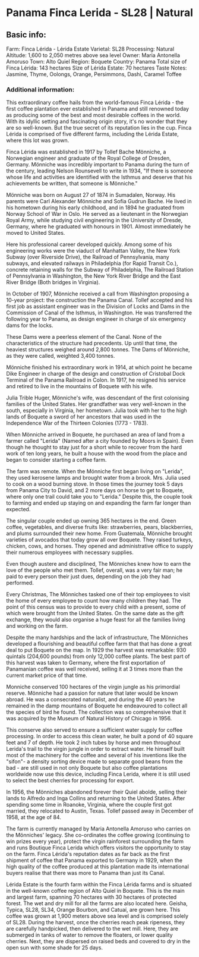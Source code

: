 # Panama Finca Lerida - SL28 | Natural

## Basic info:

Farm: Finca Lérida - Lérida Estate
Varietal: SL28
Processing: Natural
Altitude: 1,600 to 2,050 metres above sea level
Owner: Maria Antonella Amoruso
Town: Alto Quiel
Region: Boquete
Country: Panama
Total size of Finca Lérida: 143 hectares
Size of Lérida Estate: 70 hectares
Taste Notes: Jasmine, Thyme, Oolongs, Orange, Persimmons, Dashi, Caramel Toffee

### Additional information:

This extraordinary coffee hails from the world-famous Finca Lérida - the first coffee plantation ever established in Panama and still renowned today as producing some of the best and most desirable coffees in the world. With its idyllic setting and fascinating origin story, it's no wonder that they are so well-known. But the true secret of its reputation lies in the cup. Finca Lérida is comprised of five different farms, including the Lérida Estate, where this lot was grown.

Finca Lérida was established in 1917 by Tollef Bache Mönniche, a Norwegian engineer and graduate of the Royal College of Dresden, Germany. Mönniche was incredibly important to Panama during the turn of the century, leading Nelson Rounsevell to write in 1934, "If there is someone whose life and activities are identified with the Isthmus and deserve that his achievements be written, that someone is Mönniche."

Mönniche was born on August 27 of 1874 in Sumadalen, Norway. His parents were Carl Alexander Mönniche and Sofia Gudrun Bache. He lived in his hometown during his early childhood, and in 1894 he graduated from Norway School of War in Oslo. He served as a lieutenant in the Norwegian Royal Army, while studying civil engineering in the University of Dresde, Germany, where he graduated with honours in
1901. Almost immediately he moved to United States.

Here his professional career developed quickly. Among some of his engineering works were the viaduct of Manhattan Valley, the New York Subway (over Riverside Drive), the Railroad of Pennsylvania, many subways, and elevated railways in Philadelphia (for Rapid Transit Co.), concrete retaining walls for the Subway of Philadelphia, The Railroad Station of Pennsylvania in Washington, the New York River Bridge and the East River Bridge (Both bridges in Virginia).

In October of 1907, Mönniche received a call from Washington proposing a 10-year project: the construction the Panama Canal. Tollef accepted and his first job as assistant engineer was in the Division of Locks and Dams in the Commission of Canal of the Isthmus, in Washington. He was transferred the following year to Panama, as design engineer in charge of six emergency dams for the locks.

These Dams were a peerless element of the Canal. None of the characteristics of the structure had precedents. Up until that time, the heaviest structures weighed around 2,800 tonnes. The Dams of Mönniche, as they were called, weighted 3,400 tonnes.

Mönniche finished his extraordinary work in 1914, at which point he became Dike Engineer in charge of the design and construction of Cristobal Dock Terminal of the Panama Railroad in Colon. In 1917, he resigned his service and retired to live in the mountains of Boquete with his wife.

Julia Trible Huger, Mönniche's wife, was descendant of the first colonising families of the United States. Her grandfather was very well-known in the south, especially in Virginia, her hometown. Julia took with her to the high lands of Boquete a sword of her ancestors that was used in the Independence War of the Thirteen Colonies (1773 - 1783).

When Mönniche arrived in Boquete, he purchased an area of land from a farmer called "Lerida" (Named after a city founded by Moors in Spain). Even though he thought to stay just for a short while to recover from the hard work of ten long years, he built a house with the wood from the place and began to consider starting a coffee farm.

The farm was remote. When the Mönniche first began living on "Lerida", they used kerosene lamps and brought water from a brook. Mrs. Julia used to cook on a wood burning stove. In those times the journey took 5 days from Panama City to David, and 2 more days on horse to get to Boquete, where only one trail could take you to "Lerida." Despite this, the couple took to farming and ended up staying on and expanding the farm far longer than expected.

The singular couple ended up owning 365 hectares in the end. Green coffee, vegetables, and diverse fruits like: strawberries, pears, blackberries, and plums surrounded their new home. From Guatemala, Mönniche brought varieties of avocados that today grow all over Boquete. They raised turkeys, chicken, cows, and horses. They opened and administrative office to supply their numerous employees with necessary supplies.

Even though austere and disciplined, The Mönniches knew how to earn the love of the people who met them. Tollef, overall, was a very fair man; he paid to every person their just dues, depending on the job they had performed.

Every Christmas, The Mönniches tasked one of their top employees to visit the home of every employee to count how many children they had. The point of this census was to provide to every child with a present, some of which were brought from the United States. On the same date as the gift exchange, they would also organise a huge feast for all the families living and working on the farm.

Despite the many hardships and the lack of infrastructure, The Mönniches developed a flourishing and beautiful coffee farm that that has done a great deal to put Boquete on the map. In 1929 the harvest was remarkable: 930 quintals (204,600 pounds) from only 12,000 coffee plants. The best part of this harvest was taken to Germany, where the first exportation of Panamanian coffee was well received, selling it at 3 times more than the current market price of that time.

Monniche conserved 100 hectares of the virgin jungle as his primordial reserve. Mönniche had a passion for nature that later would be known abroad. He was a consecrated naturalist, and during the 40 years he remained in the damp mountains of Boquete he endeavoured to collect all the species of bird he found.
The collection was so comprehensive that it was acquired by the Museum of Natural History of Chicago in 1956.

This conserve also served to ensure a sufficient water supply for coffee processing. In order to access this clean water, he built a pond of 40 square feet and 7 of depth. He took 2 inch tubes by horse and men throughout Lerida's trail to the virgin jungle in order to extract water. He himself built most of the machinery for the coffee and several of his inventions like the "sifon"- a density sorting device made to separate good beans from the bad - are still used in not only Boquete but also coffee plantations worldwide now use this device, including Finca Lerida, where it is still used to select the best cherries for processing for export.

In 1956, the Mönniches abandoned forever their Quiel abolde, selling their lands to Alfredo and Inga Collins and returning to the United States. After spending some time in Roanoke, Virginia, where the couple first got married, they relocated to Austin, Texas. Tollef passed away in December of 1958, at the age of 84.

The farm is currently managed by Maria Antonella Amoruso who carries on the Mönniches' legacy. She co-ordinates the coffee growing (continuing to win prizes every year), protect the virgin rainforest surrounding the farm and runs Boutique Finca Lerida which offers visitors the opportunity to stay on the farm. Finca Lérida's reputation dates as far back as the first shipment of coffee that Panama exported to Germany in 1929, when the high quality of the coffee produced at this plantation made its international buyers realise that there was more to Panama than just its Canal.

Lérida Estate is the fourth farm within the Finca Lérida farms and is situated in the well-known coffee region of Alto Quiel in Boquete. This is the main and largest farm, spanning 70 hectares with 30 hectares of protected forest. The wet and dry mill for all the farms are also located here. Geisha, Typica, SL28, SL34, Orange Bourbon, and Catuaí, are grown here. This coffee was grown at 1,900 meters above sea level and is comprised solely of SL28. During the harvest, once the cherries reach peak ripeness, they are carefully handpicked, then delivered to the wet mill. Here, they are submerged in tanks of water to remove the floaters, or lower quality cherries. Next, they are dispersed on raised beds and covered to dry in the open sun with some shade for 25 days.
